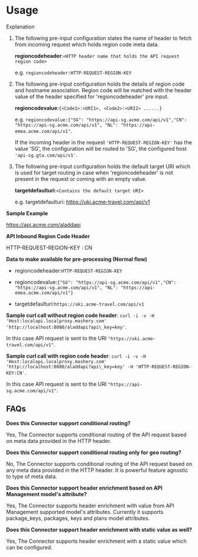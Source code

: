 ﻿---
sidebar_position: 2
---

# Usage

<head>
  <meta name="guidename" content="API Management"/>
  <meta name="context" content="GUID-7933dc1b-113a-4498-9987-84afbcb01bb1"/>
</head>

Explanation

1. The following pre-input configuration states the name of header to fetch from incoming request which holds region code meta data. 

   **regioncodeheader**:`<HTTP header name that holds the API request region code>` 

   e.g. `regioncodeheader:HTTP-REQUEST-REGION-KEY` 

1. The following pre-input configuration holds the details of region code and hostname association. Region code will be matched with the header value of the header specified for 'regioncodeheader' pre input. 

   **regioncodevalue**:`{<Code1>:<URI1>, <Code2>:<URI2> ......}` 

   e.g. `regioncodevalue:{"SG": "https://api-sg.acme.com/api/v1","CN": "https://api-sg.acme.com/api/v1", "NL": "https://api-emea.acme.com/api/v1"`. 

   If the incoming header in the request `'HTTP-REQUEST-REGION-KEY'` has the value 'SG', the configuration will be routed to 'SG', the configured host `'api-sg.gta.com/api/v1'`. 

1. The following pre-input configuration holds the default target URI which is used for target routing in case when 'regioncodeheader' is not present in the request or coming with an empty value. 

   **targetdefaulturi**:`<Contains the default target URI>` 

   e.g. targetdefaulturi: https://uki.acme-travel.com/api/v1 

**Sample Example**

https://api.acme.com/aladdapi 

**API Inbound Region Code Header**

HTTP-REQUEST-REGION-KEY : CN 

**Data to make available for pre-processing (Normal flow)**

- regioncodeheader:`HTTP-REQUEST-REGION-KEY` 

- regioncodevalue:`{"SG": "https://api-sg.acme.com/api/v1","CN": "https://api-sg.acme.com/api/v1", "NL": "https://api-emea.acme.com/api/v1"}` 

- targetdefaulturi:`https://uki.acme-travel.com/api/v1` 

**Sample curl call without region code header**: `curl -i -v -H 'Host:localapi.localproxy.mashery.com' 'http://localhost:8080/aladdapi?api\_key=key'`. 

In this case API request is sent to the URI `"https://uki.acme-travel.com/api/v1"`. 

**Sample curl call with region code header**: `curl -i -v -H 'Host:localapi.localproxy.mashery.com' 'http://localhost:8080/aladdapi?api\_key=key' -H 'HTTP-REQUEST-REGION-KEY:CN'`. 

In this case API request is sent to the URI `"https://api-sg.acme.com/api/v1"`. 

## FAQs

**Does this Connector support conditional routing?**

Yes, The Connector supports conditional routing of the API request based on meta data provided in the HTTP header. 

**Does this Connector support conditional routing only for geo routing?**

No, The Connector supports conditional routing of the API request based on any meta data provided in the HTTP header. It is powerful feature agnostic to type of meta data. 

**Does this Connector support header enrichment based on API Management model's attribute?**

Yes, The Connector supports header enrichment with value from API Management supported model's attributes. Currently it supports package\_keys, packages, keys and plans model attributes. 

**Does this Connector support header enrichment with static value as well?**

Yes, The Connector supports header enrichment with a static value which can be configured. 
